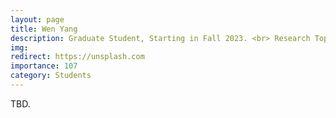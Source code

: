 ```yaml
---
layout: page
title: Wen Yang
description: Graduate Student, Starting in Fall 2023. <br> Research Topic&#58; Adversarial Attack &#38; Defense.
img:
redirect: https://unsplash.com
importance: 107
category: Students
---
```


TBD.
